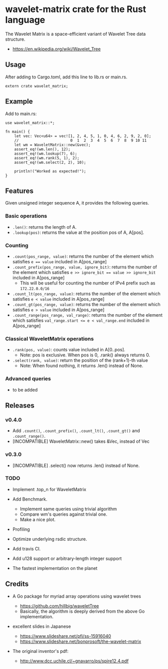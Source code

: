 # wavelet-matrix crate for the Rust language

The Wavelet Matrix is a space-efficient variant of Wavelet Tree data structure.
- https://en.wikipedia.org/wiki/Wavelet_Tree

## Usage

After adding to Cargo.toml, add this line to lib.rs or main.rs.
```
extern crate wavelet_matrix;
```

## Example

Add to main.rs:
```
use wavelet_matrix::*;

fn main() {
    let vec: Vec<u64> = vec![1, 2, 4, 5, 1, 0, 4, 6, 2, 9, 2, 0];
    //                       0  1  2  3  4  5  6  7  8  9 10 11
    let wm = WaveletMatrix::new(&vec);
    assert_eq!(wm.len(), 12);
    assert_eq!(wm.lookup(7), 6);
    assert_eq!(wm.rank(5, 1), 2);
    assert_eq!(wm.select(2, 2), 10);

    println!("Worked as expected!");
}
```

## Features

Given unsigned integer sequence A, it provides the following queries.

### Basic operations

- `.len()`: returns the length of A.
- `.lookup(pos)`: returns the value at the position pos of A, A[pos].

### Counting

- `.count(pos_range, value)`: returns the number of the element which satisfies `e == value` included in A[pos_range]
- `.count_prefix(pos_range, value, ignore_bit)`: returns the number of the element which satisfies `e >> ignore_bit == value >> ignore_bit` included in A[pos_range]
  - This will be useful for counting the number of IPv4 prefix such as `172.22.0.0/16`
- `.count_lt(pos_range, value)`: returns the number of the element which satisfies `e < value` included in A[pos_range]
- `.count_gt(pos_range, value)`: returns the number of the element which satisfies `e > value` included in A[pos_range]
- `.count_range(pos_range, val_range)`: returns the number of the element which satisfies `val_range.start <= e < val_range.end` included in A[pos_range]

### Classical WaveletMatrix operations

- `.rank(pos, value)`: counts value included in A[0..pos]. 
  - Note: pos is exclusive. When pos is 0, .rank() always returns 0.
- `.select(rank, value)`: return the position of the (rank+1)-th value
  - Note: When found nothing, it returns .len() instead of None.

### Advanced queries

- to be added

## Releases 

### v0.4.0
- Add `.count()`, `.count_prefix()`, `.count_lt()`, `.count_gt()` and `.count_range()`.
- [INCOMPATIBLE] WaveletMatrix::new() takes &Vec<u64>, instead of Vec<u64>

### v0.3.0
- [INCOMPATIBLE] .select() now returns .len() instead of None.

### TODO

- Implement .top_n for WaveletMatrix
- Add Benchmark.
  - Implement same queries using trivial algorithm
  - Compare wm's queries against trivial one.
  - Make a nice plot.
- Profiling
- Optimize underlying rsdic structure.
- Add travis CI.
- Add u128 support or arbitrary-length integer support

- The fastest implementation on the planet 

## Credits

- A Go package for myriad array operations using wavelet trees
  - https://github.com/hillbig/waveletTree
  - Basically, the algorithm is deeply derived from the above Go implementation.

- excellent slides in Japanese
  - https://www.slideshare.net/pfi/ss-15916040
  - https://www.slideshare.net/bonprosoft/the-wavelet-matrix

- The original inventor's pdf:
  - http://www.dcc.uchile.cl/~gnavarro/ps/spire12.4.pdf
